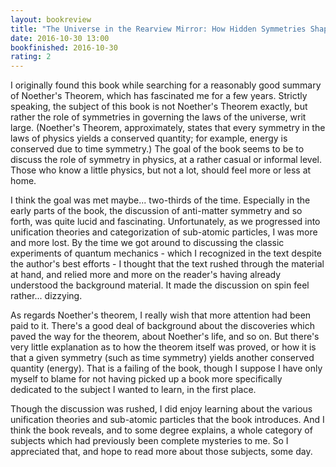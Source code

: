 ```yaml
---
layout: bookreview
title: "The Universe in the Rearview Mirror: How Hidden Symmetries Shape Reality"
date: 2016-10-30 13:00
bookfinished: 2016-10-30
rating: 2
---
```


I originally found this book while searching for a reasonably good summary of Noether's Theorem, which has fascinated me for a few years. Strictly speaking, the subject of this book is not Noether's Theorem exactly, but rather the role of symmetries in governing the laws of the universe, writ large. (Noether's Theorem, approximately, states that every symmetry in the laws of physics yields a conserved quantity; for example, energy is conserved due to time symmetry.) The goal of the book seems to be to discuss the role of symmetry in physics, at a rather casual or informal level. Those who know a little physics, but not a lot, should feel more or less at home.



I think the goal was met maybe... two-thirds of the time. Especially in the early parts of the book, the discussion of anti-matter symmetry and so forth, was quite lucid and fascinating. Unfortunately, as we progressed into unification theories and categorization of sub-atomic particles, I was more and more lost. By the time we got around to discussing the classic experiments of quantum mechanics - which I recognized in the text despite the author's best efforts - I thought that the text rushed through the material at hand, and relied more and more on the reader's having already understood the background material. It made the discussion on spin feel rather... dizzying.



As regards Noether's theorem, I really wish that more attention had been paid to it. There's a good deal of background about the discoveries which paved the way for the theorem, about Noether's life, and so on. But there's very little explanation as to how the theorem itself was proved, or how it is that a given symmetry (such as time symmetry) yields another conserved quantity (energy). That is a failing of the book, though I suppose I have only myself to blame for not having picked up a book more specifically dedicated to the subject I wanted to learn, in the first place.



Though the discussion was rushed, I did enjoy learning about the various unification theories and sub-atomic particles that the book introduces. And I think the book reveals, and to some degree explains, a whole category of subjects which had previously been complete mysteries to me. So I appreciated that, and hope to read more about those subjects, some day.